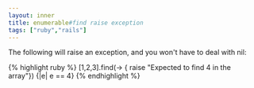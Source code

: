 ```yaml
---
layout: inner
title: enumerable#find raise exception
tags: ["ruby","rails"]
---
```

The following will raise an exception, and you won't have to deal with nil:

{% highlight ruby %}
[1,2,3].find(-> { raise "Expected to find 4 in the array"}) {|e| e == 4}
{% endhighlight %}
